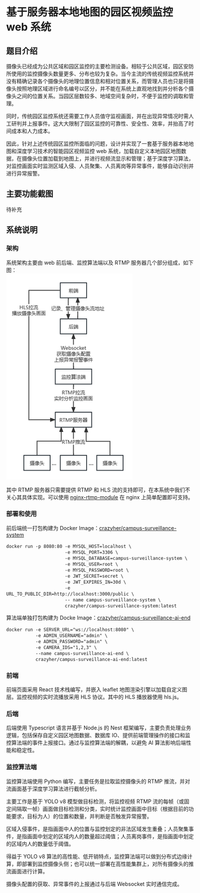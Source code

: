 # 基于服务器本地地图的园区视频监控 web 系统

## 题目介绍

摄像头已经成为公共区域和园区监控的主要检测设备。相较于公共区域，园区安防所使用的监控摄像头数量更多、分布也较为复杂。当今主流的传统视频监控系统并没有精确记录各个摄像头的地理位置信息和相对位置关系，而管理人员也只是将摄像头按照地理区域进行命名编号以区分，并不能在系统上直观地找到并分析各个摄像头之间的位置关系。当园区层数较多、地域空间复杂时，不便于监控的调取和管理。

同时，传统园区监控系统还需要工作人员值守监视画面，并在出现异常情况时需人工研判并上报事件。这大大限制了园区监控的可靠性、安全性、效率，并抬高了时间成本和人力成本。

因此，针对上述传统园区监控所面临的问题，设计并实现了一套基于服务器本地地图和深度学习技术的智能园区视频监控 web 系统，加载自定义本地园区地图数据，在摄像头位置加载到地图上，并进行视频流显示和管理；基于深度学习算法，对监控画面实时监测区域入侵、人员聚集、人员离岗等异常事件，能够自动识别并进行异常报警。

## 主要功能截图

待补充

## 系统说明

### 架构

系统架构主要由 web 前后端、监控算法端以及 RTMP 服务器几个部分组成，如下图：  
![系统架构图](docs/system-framework.png)

其中 RTMP 服务器只需要提供 RTMP 和 HLS 流的支持即可，在本系统中我们不关心其具体实现。可以使用 [nginx-rtmp-module](https://github.com/arut/nginx-rtmp-module) 在 nginx 上简单配置即可支持。

### 部署和使用

前后端统一打包构建为 Docker Image：[crazyher/campus-surveillance-system](https://hub.docker.com/repository/docker/crazyher/campus-surveillance-system)

```shell
docker run -p 8080:80 -e MYSQL_HOST=localhost \
                      -e MYSQL_PORT=3306 \
                      -e MYSQL_DATABASE=campus-surveillance-system \
                      -e MYSQL_USER=root \
                      -e MYSQL_PASSWORD=root \
                      -e JWT_SECRET=secret \
                      -e JWT_EXPIRES_IN=30d \
                      -e URL_TO_PUBLIC_DIR=http://localhost:3000/public \
                      -- name campus-surveillance-system \
                      crazyher/campus-surveillance-system:latest
```

算法端单独打包构建为 Docke Image：[crazyher/campus-surveillance-ai-end](https://hub.docker.com/repository/docker/crazyher/campus-surveillance-ai-end/general)

```shell
docker run -e SERVER_URL="ws://localhost:8080" \
           -e ADMIN_USERNAME="admin" \
           -e ADMIN_PASSWORD="admin" \
           -e CAMERA_IDS="1,2,3" \
           --name campus-surveillance-ai-end \
           crazyher/campus-surveillance-ai-end:latest
```

### 前端

前端页面采用 React 技术栈编写，并嵌入 leaflet 地图渲染引擎以加载自定义图层。监控视频的实时流播放采用 HLS 协议。其中的 HLS 播放器使用 hls.js。

### 后端

后端使用 Typescript 语言并基于 Node.js 的 Nest 框架编写，主要负责处理业务逻辑，包括保存自定义园区地图数据、数据库 IO、提供前端管理操作的接口和监控算法端的事件上报接口。通过与监控算法端的解耦，以避免 AI 算法影响后端性能和稳定性。

### 监控算法端

监控算法端使用 Python 编写，主要任务是拉取监控摄像头的 RTMP 推流，并对流画面基于深度学习算法进行截帧分析。

主要工作是基于 YOLO v8 模型做目标检测，将监控视频 RTMP 流的每帧（或固定间隔取一帧）画面做目标检测和分类，实时统计监控画面中目标（根据目前的功能要求，目标为人）的位置和数量，并判断是否触发异常报警。

区域入侵事件，是指画面中人的位置与监控划定的非法区域发生重叠；人员聚集事件，是指画面中划定的区域内人的数量超过阈值；人员离岗事件，是指画面中划定的区域内人的数量低于阈值。

得益于 YOLO v8 算法的高性能、低开销特点，监控算法端可以做到分布式边缘计算，即部署到监控摄像头侧；也可以统一部署在高性能集群上，对所有摄像头的推流画面进行计算。

摄像头配置的获取、异常事件的上报通过与后端 Websocket 实时通信完成。
